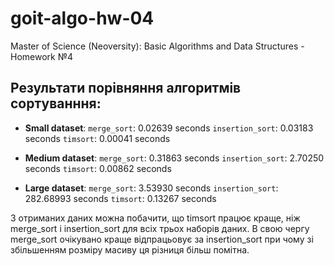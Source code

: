 # goit-algo-hw-04
Master of Science (Neoversity): Basic Algorithms and Data Structures - Homework №4

## Результати порівняння алгоритмів сортуванння:

- **Small dataset**:
`merge_sort`: 0.02639 seconds
`insertion_sort`: 0.03183 seconds
`timsort`: 0.00041 seconds

- **Medium dataset**:
`merge_sort`: 0.31863 seconds
`insertion_sort`: 2.70250 seconds
`timsort`: 0.00862 seconds

- **Large dataset**:
`merge_sort`: 3.53930 seconds
`insertion_sort`: 282.68993 seconds
`timsort`: 0.13267 seconds

З отриманих даних можна побачити, що timsort працює краще, ніж merge_sort і insertion_sort для всіх трьох наборів даних. В свою чергу merge_sort очікувано краще відпрацьовує за insertion_sort при чому зі збільшенням розміру масиву ця різниця більш помітна.
